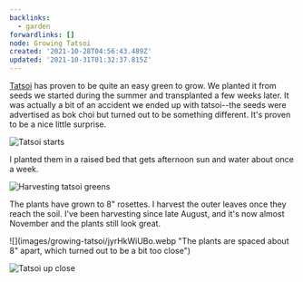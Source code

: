 ```yaml
---
backlinks:
  - garden
forwardlinks: []
node: Growing Tatsoi
created: '2021-10-28T04:56:43.489Z'
updated: '2021-10-31T01:32:37.815Z'
---
```

[Tatsoi](https://en.wikipedia.org/wiki/Tatsoi) has proven to be quite an easy green to grow. We planted it from seeds we started during the summer and transplanted a few weeks later. It was actually a bit of an accident we ended up with tatsoi--the seeds were advertised as bok choi but turned out to be something different. It's proven to be a nice little surprise. 

![](images/growing-tatsoi/EvIIshqJYP.webp "Tatsoi starts")

I planted them in a raised bed that gets afternoon sun and water about once a week.

![](images/growing-tatsoi/AxTOeaPiXp.webp "Harvesting tatsoi greens")

The plants have grown to 8" rosettes. I harvest the outer leaves once they reach the soil. I've been harvesting since late August, and it's now almost November and the plants still look great. 

![](images/growing-tatsoi/jyrHkWiUBo.webp "The plants are spaced about 8" apart, which turned out to be a bit too close")

![](images/growing-tatsoi/IypCUMEOVQ.webp "Tatsoi up close")






